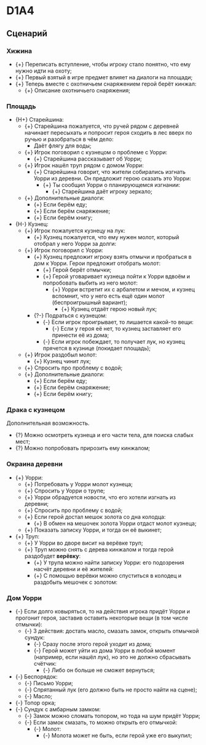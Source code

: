 # D1A4
## Сценарий
### Хижина

  * {+} Переписать вступление, чтобы игроку стало понятно, что ему нужно идти на охоту;
  * {+} Первый взятый в игре предмет влияет на диалоги на площади;
  * {+} Теперь вместе с охотничьем снаряжением герой берёт кинжал:
     * {+} Описание охотничьего снаряжения;

### Площадь

   * {H+} Cтарейшина:
      * {+} Старейшина пожалуется, что ручей рядом с деревней начинает пересыхать и попросит героя сходить в лес вверх по ручью и разобраться в чём дело:
          * Даёт флягу для воды;
      * {+} Игрок поговорил с кузнецом о проблеме с Уорри:
         * {+} Старейшина рассказывает об Уорри;
      * {+} Игрок нашёл труп рядом с домом Уорри:
         * {+} Старейшина говорит, что жители собирались изгнать Уорри из деревни. Он предложит герою сказать это Уорри:
            * {+} Ты сообщил Уорри о планирующемся изгнании:
               * {+} Старейшина даёт игроку зеркало;
      * {+} Дополнительные диалоги:
         * {+} Если берём еду;
         * {+} Если берём снаряжение;
         * {+} Если берём книгу;
   * {H-} Кузнец:
      * {+} Игрок пожалуется кузнецу на лук:
         * {+} Кузнец пожалуется, что ему нужен молот, который отобрал у него Уорри за долги:
      * {+} Игрок поговорил с Уорри:
         * {+} Кузнец предложит игроку взять отмычи и пробраться в дом к Уорри. Герои предложит отобрать молот:
            * {+} Герой берёт отмычки;
            * {+} Герой уговаривает кузнеца пойти к Уорри вдвоём и попробовать выбить из него молот:
               * {+} Уорри встретит их с арбалетом и мечом, и кузнец вспомнит, что у него есть ещё один молот (беспроигрышный вариант);
                  * {+} Кузнец отдаёт герою новый лук;
         * {?-} Подраться с кузнецом:
            * {-} Если игрок проигрывает, то лишается какой-то вещи:
               * {-} Если у героя её нет, то кузнец заставляет его принести её из дома;
            * {-} Если игрок побеждает, то получает лук, но кузнец прячется в кузнице (покидает площадь);
      * {+} Игрок раздобыл молот:
         * {+} Кузнец чинит лук;
      * {+} Спросить про проблему с водой;
      * {+} Дополнительные диалоги:
         * {+} Если берём еду;
         * {+} Если берём снаряжение;
         * {+} Если берём книгу;

### Драка с кузнецом
Дополнительная возможность.

   * {?} Можно осмотреть кузнеца и его части тела, для поиска слабых мест;
   * {?} Можно попробовать прирозить ему кинжалом;

### Окраина деревни

   * {+} Уорри:
      * {+} Потребовать у Уорри молот кузнеца;
      * {+} Спросить у Уорри о трупе;
      * {+} Уорри обрадуется новости, что его хотели изгнать из деревни;
      * {+} Спросить про проблему с водой;
      * {+} Если герой достал мешок золота со дна колодца:
         * {+} В обмен на мешочек золота Уорри отдаст молот кузнеца;
      * {+} Показать записку Уорри, и тогда он её выкинет;
   * {+} Труп:
      * {+} У Уорри во дворе висит на верёвке труп;
      * {+} Труп можно снять с дерева кинжалом и тогда герой раздобудет **верёвку**:
         * {+} У трупа можно найти записку Уорри: его подозрения насчёт деревни и её жителей:
         * {+} С помощью верёвки можно спуститься в колодец и раздобыть мешочек с золотом:

### Дом Уорри

   * {-} Если долго ковыряться, то на действия игрока придёт Уорри и прогонит героя, заставив оставить некоторые вещи (в том числе отмычки):
      * {-} 3 действия: достать масло, смазать замок, открыть отмычкой сундук:
         * {-} Сразу после этого герой уходит из дома;
         * {-} Герой может уйти из дома Уорри в любой момент (например, если нашёл лук), но это не должно сбрасывать счётчик:
            * {-} Либо он больше не сможет вернуться;
   * {-} Беспорядок:
      * {-} Письмо Уорри;
      * {-} Спрятанный лук (его должно быть не просто найти на сцене);
      * {-} Масло;
   * {-} Топор орка;
   * {-} Сундук с амбарным замком:
      * {-} Замок можно сломать топором, но тода на шум придёт Уорри;
      * {-} Если замок смазать, то можно открыть его отмычкой:
         * {-} Молот:
            * {-} Молота может не быть, если герой уже его выкупил;

